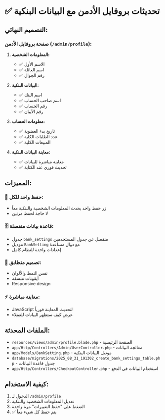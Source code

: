# ✅ تحديثات بروفايل الأدمن مع البيانات البنكية

## التصميم النهائي:

### **صفحة بروفايل الأدمن** (`/admin/profile`):

1. **المعلومات الشخصية:**

    - ✅ الاسم الأول
    - ✅ اسم العائلة
    - ✅ رقم الجوال

2. **البيانات البنكية:**

    - ✅ اسم البنك
    - ✅ اسم صاحب الحساب
    - ✅ رقم الحساب
    - ✅ رقم الآيبان

3. **معلومات الحساب:**

    - ✅ تاريخ بدء العضوية
    - ✅ عدد الطلبات الكلية
    - ✅ المبيعات الكلية

4. **معاينة البيانات البنكية:**
    - ✅ معاينة مباشرة للبيانات
    - ✅ تحديث فوري عند الكتابة

## المميزات:

### **🔄 حفظ واحد للكل:**

-   زر حفظ واحد يحدث المعلومات الشخصية والبنكية معاً
-   لا حاجة لحفظ مرتين

### **🗄️ قاعدة بيانات منفصلة:**

-   جدول `bank_settings` منفصل عن جدول المستخدمين
-   موديل `BankSetting` مع دوال مساعدة
-   إعدادات واحدة للنظام كامل

### **🎨 تصميم متطابق:**

-   نفس النمط والألوان
-   أيقونات متسقة
-   Responsive design

### **⚡ معاينة مباشرة:**

-   JavaScript لتحديث المعاينة فورياً
-   عرض كيف ستظهر البيانات للعملاء

## الملفات المحدثة:

-   `resources/views/admin/profile.blade.php` - الصفحة الرئيسية
-   `app/Http/Controllers/Admin/UserController.php` - معالجة البيانات
-   `app/Models/BankSetting.php` - موديل البيانات البنكية
-   `database/migrations/2025_08_31_191302_create_bank_settings_table.php` - جدول قاعدة البيانات
-   `app/Http/Controllers/CheckoutController.php` - استخدام البيانات في الدفع

## كيفية الاستخدام:

1. الدخول لـ `/admin/profile`
2. تعديل المعلومات الشخصية والبنكية
3. الضغط على "حفظ التغييرات" مرة واحدة
4. ✅ يتم حفظ كل شيء معاً
